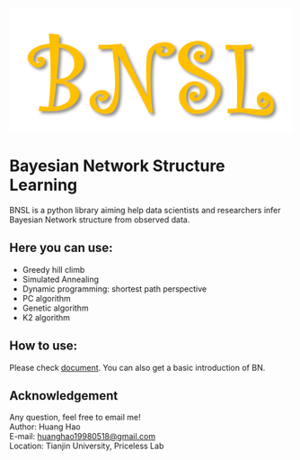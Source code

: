 ![](./images/log.png)
# Bayesian Network Structure Learning 

BNSL is a python library aiming help data scientists and researchers infer Bayesian Network structure from observed data.

## Here you can use:
* Greedy hill climb
* Simulated Annealing
* Dynamic programming: shortest path perspective
* PC algorithm
* Genetic algorithm 
* K2 algorithm 

## How to use: 
Please check [document](https://howardhuang98.github.io/BNSL/). You can also get a  basic introduction of BN. 


## Acknowledgement
Any question, feel free to email me!  
Author: Huang Hao    
E-mail: huanghao19980518@gmail.com  
Location: Tianjin University, Priceless Lab  

